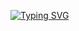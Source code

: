 
[![Typing SVG](https://readme-typing-svg.demolab.com?font=Indie+Flower&weight=800&size=30&pause=1000&center=true&vCenter=true&width=435&lines=Hi+there!+I'm+miguelfdez03;Welcome+to+my+Github)](https://git.io/typing-svg)
<!--
**miguelfdez03/miguelfdez03** is a ✨ _special_ ✨ repository because its `README.md` (this file) appears on your GitHub profile.

Here are some ideas to get you started:

- 🔭 I’m currently working on ...
- 🌱 I’m currently learning ...
- 👯 I’m looking to collaborate on ...
- 🤔 I’m looking for help with ...
- 💬 Ask me about ...
- 📫 How to reach me: ...
- 😄 Pronouns: ...
- ⚡ Fun fact: ...
-->

